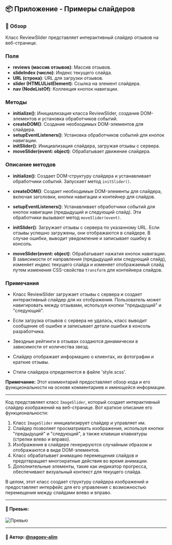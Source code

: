 ## 📦 Приложение - Примеры слайдеров

### 🚀 Обзор

Класс ReviewSlider представляет интерактивный слайдер отзывов на веб-странице.

### Поля

- **reviews (массив отзывов)**: Массив отзывов.
- **slideIndex (число)**: Индекс текущего слайда.
- **URL (строка)**: URL для загрузки отзывов.
- **slider (HTMLUListElement)**: Ссылка на элемент слайдера.
- **nav (NodeListOf<HTMLButtonElement>)**: Коллекция кнопок навигации.

### Методы

- **initialize()**: Инициализация класса ReviewSlider, создание DOM-элементов и установка обработчиков событий.
- **createDOM()**: Создание необходимых DOM-элементов для слайдера.
- **setupEventListeners()**: Установка обработчиков событий для кнопок навигации.
- **initSlider()**: Инициализация слайдера, загружая отзывы с сервера.
- **moveSlider(event: object)**: Обрабатывает движение слайдера.

### Описание методов

- **initialize()**: Создает DOM-структуру слайдера и устанавливает обработчики событий. Запускает метод `initSlider()`.

- **createDOM()**: Создает необходимые DOM-элементы для слайдера, включая заголовки, кнопки навигации и контейнер для слайдов.

- **setupEventListeners()**: Устанавливает обработчики событий для кнопок навигации (предыдущий и следующий слайд). Эти обработчики вызывают метод `moveSlider(event)`.

- **initSlider()**: Загружает отзывы с сервера по указанному URL. Если отзывы успешно загружены, они отображаются в слайдере. В случае ошибки, выводит уведомление и записывает ошибку в консоль.

- **moveSlider(event: object)**: Обрабатывает нажатия кнопок навигации. В зависимости от направления (предыдущий или следующий слайд), изменяет индекс текущего слайда и изменяет отображаемый слайд путем изменения CSS-свойства `transform` для контейнера слайдов.

### Примечания

- Класс ReviewSlider загружает отзывы с сервера и создает интерактивный слайдер для их отображения. Пользователь может навигировать между отзывами, используя кнопки "предыдущий" и "следующий".

- Если загрузка отзывов с сервера не удалась, класс выводит сообщение об ошибке и записывает детали ошибки в консоль разработчика.

- Звездные рейтинги в отзывах создаются динамически в зависимости от количества звезд.

- Слайдер отображает информацию о клиентах, их фотографии и краткие отзывы.

- Стили слайдера определяются в файле 'style.scss'.

**Примечание:** Этот комментарий предоставляет обзор кода и его функциональности на основе комментариев и имеющейся информации.

-----
Код представляет класс `ImageSlider`, который создает интерактивный слайдер изображений на веб-странице. Вот краткое описание его функциональности:

1. Класс `ImageSlider` инициализирует слайдер и управляет им.
2. Слайдер позволяет просматривать изображения, используя кнопки "предыдущий" и "следующий", а также клавиши клавиатуры (стрелки влево и вправо).
3. Изображения в слайдере генерируются случайным образом и отображаются в виде DOM-элементов.
4. Класс обрабатывает анимацию перемещения слайдов и предотвращает многократные действия во время анимации.
5. Дополнительные элементы, такие как индикатор прогресса, обеспечивают визуальный контекст для текущего слайда.

В целом, этот класс создает структуру слайдера изображений и предоставляет интерфейс для его управления с возможностью перемещения между слайдами влево и вправо.


---

#### 🌄 Превью:

![Превью](https://lh3.googleusercontent.com/drive-viewer/AITFw-wAbIwphOciIy4jOVwn2GgBF0dXtlvEMiZjIfvsWTGcrEoO7-CPyK8q4c_NgCskPU12yBeBuQr_NwqYK9SVzY4Uvd7SOw=s1600)


-----

#### 🙌 Автор: [@nagoev-alim](https://github.com/nagoev-alim)


